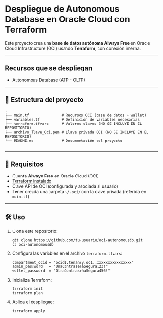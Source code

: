# Despliegue de Autonomous Database en Oracle Cloud con Terraform

Este proyecto crea una **base de datos autónoma Always Free** en Oracle Cloud Infrastructure (OCI) usando **Terraform**, con conexión interna.

---

## Recursos que se despliegan

-  Autonomous Database (ATP - OLTP)

---

## 📁 Estructura del proyecto

```
.
├── main.tf               # Recursos OCI (base de datos + wallet)
├── variables.tf          # Definición de variables necesarias
├── terraform.tfvars      # Valores claves (NO SE INCLUYE EN EL REPOSITORIO)
├── archivo_llave_Oci.pem # Llave privada OCI (NO SE INCLUYE EN EL REPOSITORIO)
└── README.md             # Documentación del proyecto


```

---

## 🚀 Requisitos

- Cuenta **Always Free** en Oracle Cloud (OCI)
- [Terraform instalado](https://developer.hashicorp.com/terraform/downloads)
- Clave API de OCI (configurada y asociada al usuario)
- Tener creada una carpeta `~/.oci/` con la clave privada (referida en `main.tf`)

---

## 🛠️ Uso

1. Clona este repositorio:
   
   ```
   git clone https://github.com/tu-usuario/oci-autonomousdb.git
   cd oci-autonomousdb
   ```
   
   
   
1. Configura las variables en el archivo `terraform.tfvars`:
   
   ```
   compartment_ocid = "ocid1.tenancy.oc1..xxxxxxxxxxxxxxxx"
   admin_password   = "UnaContraseñaSegura123!"
   wallet_password  = "OtraContraseñaSegura456!"
   ```
   
   
   
1. Inicializa Terraform:
   
   ```
   terraform init
   terraform plan
   ```
   
   
   
1. Aplica el despliegue:
   
   ```bash
   terraform apply